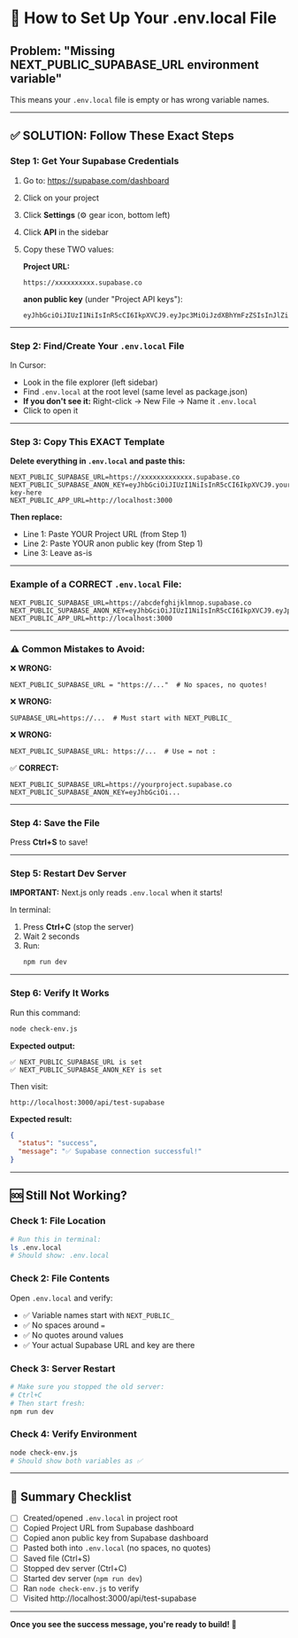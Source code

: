 # 🔑 How to Set Up Your .env.local File

## Problem: "Missing NEXT_PUBLIC_SUPABASE_URL environment variable"

This means your `.env.local` file is empty or has wrong variable names.

---

## ✅ **SOLUTION: Follow These Exact Steps**

### **Step 1: Get Your Supabase Credentials**

1. Go to: https://supabase.com/dashboard
2. Click on your project
3. Click **Settings** (⚙️ gear icon, bottom left)
4. Click **API** in the sidebar
5. Copy these TWO values:

   **Project URL:**
   ```
   https://xxxxxxxxxx.supabase.co
   ```

   **anon public key** (under "Project API keys"):
   ```
   eyJhbGciOiJIUzI1NiIsInR5cCI6IkpXVCJ9.eyJpc3MiOiJzdXBhYmFzZSIsInJlZiI6...
   ```

---

### **Step 2: Find/Create Your `.env.local` File**

In Cursor:
- Look in the file explorer (left sidebar)
- Find `.env.local` at the root level (same level as package.json)
- **If you don't see it:** Right-click → New File → Name it `.env.local`
- Click to open it

---

### **Step 3: Copy This EXACT Template**

**Delete everything in `.env.local` and paste this:**

```env
NEXT_PUBLIC_SUPABASE_URL=https://xxxxxxxxxxxxx.supabase.co
NEXT_PUBLIC_SUPABASE_ANON_KEY=eyJhbGciOiJIUzI1NiIsInR5cCI6IkpXVCJ9.your-key-here
NEXT_PUBLIC_APP_URL=http://localhost:3000
```

**Then replace:**
- Line 1: Paste YOUR Project URL (from Step 1)
- Line 2: Paste YOUR anon public key (from Step 1)
- Line 3: Leave as-is

---

### **Example of a CORRECT `.env.local` File:**

```env
NEXT_PUBLIC_SUPABASE_URL=https://abcdefghijklmnop.supabase.co
NEXT_PUBLIC_SUPABASE_ANON_KEY=eyJhbGciOiJIUzI1NiIsInR5cCI6IkpXVCJ9.eyJpc3MiOiJzdXBhYmFzZSIsInJlZiI6ImFiY2RlZmdoaWprbG1ub3AiLCJyb2xlIjoiYW5vbiIsImlhdCI6MTY4MDAwMDAwMCwiZXhwIjoxODM4MDAwMDAwfQ.randomcharactershere
NEXT_PUBLIC_APP_URL=http://localhost:3000
```

---

### **⚠️ Common Mistakes to Avoid:**

❌ **WRONG:**
```env
NEXT_PUBLIC_SUPABASE_URL = "https://..."  # No spaces, no quotes!
```

❌ **WRONG:**
```env
SUPABASE_URL=https://...  # Must start with NEXT_PUBLIC_
```

❌ **WRONG:**
```env
NEXT_PUBLIC_SUPABASE_URL: https://...  # Use = not :
```

✅ **CORRECT:**
```env
NEXT_PUBLIC_SUPABASE_URL=https://yourproject.supabase.co
NEXT_PUBLIC_SUPABASE_ANON_KEY=eyJhbGciOi...
```

---

### **Step 4: Save the File**

Press **Ctrl+S** to save!

---

### **Step 5: Restart Dev Server**

**IMPORTANT:** Next.js only reads `.env.local` when it starts!

In terminal:
1. Press **Ctrl+C** (stop the server)
2. Wait 2 seconds
3. Run:
   ```bash
   npm run dev
   ```

---

### **Step 6: Verify It Works**

Run this command:
```bash
node check-env.js
```

**Expected output:**
```
✅ NEXT_PUBLIC_SUPABASE_URL is set
✅ NEXT_PUBLIC_SUPABASE_ANON_KEY is set
```

Then visit:
```
http://localhost:3000/api/test-supabase
```

**Expected result:**
```json
{
  "status": "success",
  "message": "✅ Supabase connection successful!"
}
```

---

## 🆘 **Still Not Working?**

### Check 1: File Location
```bash
# Run this in terminal:
ls .env.local
# Should show: .env.local
```

### Check 2: File Contents
Open `.env.local` and verify:
- ✅ Variable names start with `NEXT_PUBLIC_`
- ✅ No spaces around `=`
- ✅ No quotes around values
- ✅ Your actual Supabase URL and key are there

### Check 3: Server Restart
```bash
# Make sure you stopped the old server:
# Ctrl+C
# Then start fresh:
npm run dev
```

### Check 4: Verify Environment
```bash
node check-env.js
# Should show both variables as ✅
```

---

## 📝 **Summary Checklist**

- [ ] Created/opened `.env.local` in project root
- [ ] Copied Project URL from Supabase dashboard
- [ ] Copied anon public key from Supabase dashboard
- [ ] Pasted both into `.env.local` (no spaces, no quotes)
- [ ] Saved file (Ctrl+S)
- [ ] Stopped dev server (Ctrl+C)
- [ ] Started dev server (`npm run dev`)
- [ ] Ran `node check-env.js` to verify
- [ ] Visited http://localhost:3000/api/test-supabase

---

**Once you see the success message, you're ready to build! 🚀**

